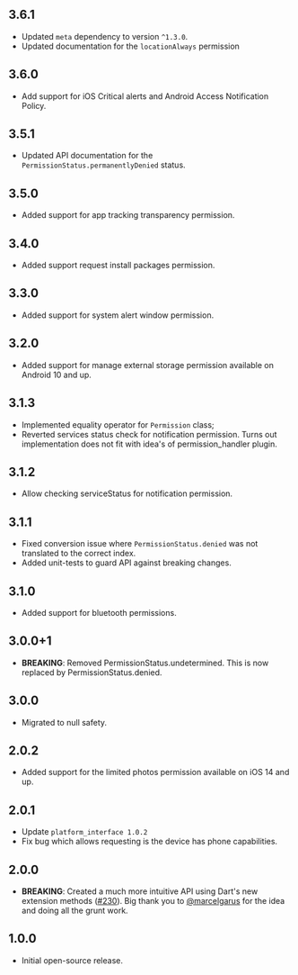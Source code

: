 ## 3.6.1

- Updated `meta` dependency to version `^1.3.0`.
- Updated documentation for the `locationAlways` permission

## 3.6.0

- Add support for iOS Critical alerts and Android Access Notification Policy.

## 3.5.1

- Updated API documentation for the `PermissionStatus.permanentlyDenied` status.

## 3.5.0

- Added support for app tracking transparency permission.

## 3.4.0

- Added support request install packages permission.

## 3.3.0

- Added support for system alert window permission.

## 3.2.0

- Added support for manage external storage permission available on Android 10 and up.

## 3.1.3

- Implemented equality operator for `Permission` class;
- Reverted services status check for notification permission. Turns out implementation does not fit with idea's of permission_handler plugin.

## 3.1.2

- Allow checking serviceStatus for notification permission.

## 3.1.1

- Fixed conversion issue where `PermissionStatus.denied` was not translated to the correct index.
- Added unit-tests to guard API against breaking changes.

## 3.1.0

- Added support for bluetooth permissions.

## 3.0.0+1

- **BREAKING**: Removed PermissionStatus.undetermined. This is now replaced by PermissionStatus.denied.

## 3.0.0

- Migrated to null safety.

## 2.0.2

- Added support for the limited photos permission available on iOS 14 and up.

## 2.0.1

- Update `platform_interface 1.0.2`
- Fix bug which allows requesting is the device has phone capabilities.

## 2.0.0

- **BREAKING**: Created a much more intuitive API using Dart's new extension methods ([#230](https://github.com/Baseflow/flutter-permission-handler/issues/230)). Big thank you to [@marcelgarus](https://github.com/marcelgarus) for the idea and doing all the grunt work.

## 1.0.0

- Initial open-source release.
